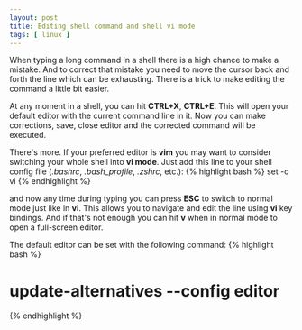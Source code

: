 ```yaml
---
layout: post
title: Editing shell command and shell vi mode
tags: [ linux ]
---
```


When typing a long command in a shell there is a high chance to make a mistake. And to correct that mistake you need to move the cursor back and forth the line which can be exhausting. There is a trick to make editing the command a little bit easier.

<!--more-->

At any moment in a shell, you can hit <strong>CTRL+X</strong>, <strong>CTRL+E</strong>. This will open your default editor with the current command line in it. Now you can make corrections, save, close editor and the corrected command will be executed.

There's more. If your preferred editor is <strong>vim</strong> you may want to consider switching your whole shell into <strong>vi mode</strong>. Just add this line to your shell config file (<i>.bashrc</i>, <i>.bash_profile</i>, <i>.zshrc</i>, etc.):
{% highlight bash %}
set -o vi
{% endhighlight %}

and now any time during typing you can press <strong>ESC</strong> to switch to normal mode just like in <strong>vi</strong>. This allows you to navigate and edit the line using <strong>vi</strong> key bindings. And if that's not enough you can hit <strong>v</strong> when in normal mode to open a full-screen editor.

The default editor can be set with the following command:
{% highlight bash %}
# update-alternatives --config editor
{% endhighlight %}
